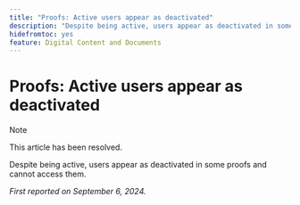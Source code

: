 ```yaml
---
title: "Proofs: Active users appear as deactivated"
description: "Despite being active, users appear as deactivated in some proofs and cannot access them."
hidefromtoc: yes
feature: Digital Content and Documents
---
```

# Proofs: Active users appear as deactivated

>[!NOTE]
>
>This article has been resolved.

Despite being active, users appear as deactivated in some proofs and cannot access them.

_First reported on September 6, 2024._
